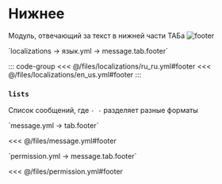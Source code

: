 # Нижнее

Модуль, отвечающий за текст в нижней части ТАБа
![footer](/footer.png)

[//]: # (localization)
<!--@include: @/parts/words.md#localization--> 
<!--@include: @/parts/words.md#path--> `localizations → язык.yml → message.tab.footer`

<!--@include: @/parts/words.md#default--> 

::: code-group
<<< @/files/localizations/ru_ru.yml#footer
<<< @/files/localizations/en_us.yml#footer
:::

### `lists`

Список сообщений, где `- -` разделяет разные форматы

[//]: # (message.yml)
<!--@include: @/parts/words.md#setting-->
<!--@include: @/parts/words.md#path--> `message.yml → tab.footer`

<!--@include: @/parts/words.md#default-->
<<< @/files/message.yml#footer

<!--@include: @/parts/enable.md-->
<!--@include: @/parts/disableOnOtherTab.md-->
<!--@include: @/parts/random.md-->
<!--@include: @/parts/destination.md-->
<!--@include: @/parts/ticker.md-->

[//]: # (permission.yml)
<!--@include: @/parts/words.md#permission-->
<!--@include: @/parts/words.md#path--> `permission.yml → message.tab.footer`

<!--@include: @/parts/words.md#default-->
<<< @/files/permission.yml#footer

<!--@include: @/parts/permission/permissionTier3.md-->